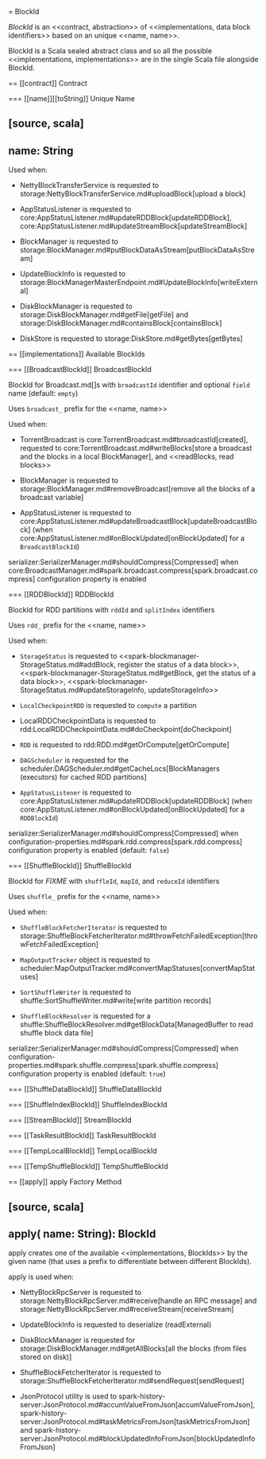 = BlockId

*BlockId* is an <<contract, abstraction>> of <<implementations, data block identifiers>> based on an unique <<name, name>>.

BlockId is a Scala sealed abstract class and so all the possible <<implementations, implementations>> are in the single Scala file alongside BlockId.

== [[contract]] Contract

=== [[name]][[toString]] Unique Name

[source, scala]
----
name: String
----

Used when:

* NettyBlockTransferService is requested to storage:NettyBlockTransferService.md#uploadBlock[upload a block]

* AppStatusListener is requested to core:AppStatusListener.md#updateRDDBlock[updateRDDBlock], core:AppStatusListener.md#updateStreamBlock[updateStreamBlock]

* BlockManager is requested to storage:BlockManager.md#putBlockDataAsStream[putBlockDataAsStream]

* UpdateBlockInfo is requested to storage:BlockManagerMasterEndpoint.md#UpdateBlockInfo[writeExternal]

* DiskBlockManager is requested to storage:DiskBlockManager.md#getFile[getFile] and storage:DiskBlockManager.md#containsBlock[containsBlock]

* DiskStore is requested to storage:DiskStore.md#getBytes[getBytes]

== [[implementations]] Available BlockIds

=== [[BroadcastBlockId]] BroadcastBlockId

BlockId for Broadcast.md[]s with `broadcastId` identifier and optional `field` name (default: `empty`)

Uses `broadcast_` prefix for the <<name, name>>

Used when:

* TorrentBroadcast is core:TorrentBroadcast.md#broadcastId[created], requested to core:TorrentBroadcast.md#writeBlocks[store a broadcast and the blocks in a local BlockManager], and <<readBlocks, read blocks>>

* BlockManager is requested to storage:BlockManager.md#removeBroadcast[remove all the blocks of a broadcast variable]

* AppStatusListener is requested to core:AppStatusListener.md#updateBroadcastBlock[updateBroadcastBlock] (when core:AppStatusListener.md#onBlockUpdated[onBlockUpdated] for a `BroadcastBlockId`)

serializer:SerializerManager.md#shouldCompress[Compressed] when core:BroadcastManager.md#spark.broadcast.compress[spark.broadcast.compress] configuration property is enabled

=== [[RDDBlockId]] RDDBlockId

BlockId for RDD partitions with `rddId` and `splitIndex` identifiers

Uses `rdd_` prefix for the <<name, name>>

Used when:

* `StorageStatus` is requested to <<spark-blockmanager-StorageStatus.md#addBlock, register the status of a data block>>, <<spark-blockmanager-StorageStatus.md#getBlock, get the status of a data block>>, <<spark-blockmanager-StorageStatus.md#updateStorageInfo, updateStorageInfo>>

* `LocalCheckpointRDD` is requested to `compute` a partition

* LocalRDDCheckpointData is requested to rdd:LocalRDDCheckpointData.md#doCheckpoint[doCheckpoint]

* `RDD` is requested to rdd:RDD.md#getOrCompute[getOrCompute]

* `DAGScheduler` is requested for the scheduler:DAGScheduler.md#getCacheLocs[BlockManagers (executors) for cached RDD partitions]

* `AppStatusListener` is requested to core:AppStatusListener.md#updateRDDBlock[updateRDDBlock] (when core:AppStatusListener.md#onBlockUpdated[onBlockUpdated] for a `RDDBlockId`)

serializer:SerializerManager.md#shouldCompress[Compressed] when configuration-properties.md#spark.rdd.compress[spark.rdd.compress] configuration property is enabled (default: `false`)

=== [[ShuffleBlockId]] ShuffleBlockId

BlockId for _FIXME_ with `shuffleId`, `mapId`, and `reduceId` identifiers

Uses `shuffle_` prefix for the <<name, name>>

Used when:

* `ShuffleBlockFetcherIterator` is requested to storage:ShuffleBlockFetcherIterator.md#throwFetchFailedException[throwFetchFailedException]

* `MapOutputTracker` object is requested to scheduler:MapOutputTracker.md#convertMapStatuses[convertMapStatuses]

* `SortShuffleWriter` is requested to shuffle:SortShuffleWriter.md#write[write partition records]

* `ShuffleBlockResolver` is requested for a shuffle:ShuffleBlockResolver.md#getBlockData[ManagedBuffer to read shuffle block data file]

serializer:SerializerManager.md#shouldCompress[Compressed] when configuration-properties.md#spark.shuffle.compress[spark.shuffle.compress] configuration property is enabled (default: `true`)

=== [[ShuffleDataBlockId]] ShuffleDataBlockId

=== [[ShuffleIndexBlockId]] ShuffleIndexBlockId

=== [[StreamBlockId]] StreamBlockId

=== [[TaskResultBlockId]] TaskResultBlockId

=== [[TempLocalBlockId]] TempLocalBlockId

=== [[TempShuffleBlockId]] TempShuffleBlockId

== [[apply]] apply Factory Method

[source, scala]
----
apply(
  name: String): BlockId
----

apply creates one of the available <<implementations, BlockIds>> by the given name (that uses a prefix to differentiate between different BlockIds).

apply is used when:

* NettyBlockRpcServer is requested to storage:NettyBlockRpcServer.md#receive[handle an RPC message] and storage:NettyBlockRpcServer.md#receiveStream[receiveStream]

* UpdateBlockInfo is requested to deserialize (readExternal)

* DiskBlockManager is requested for storage:DiskBlockManager.md#getAllBlocks[all the blocks (from files stored on disk)]

* ShuffleBlockFetcherIterator is requested to storage:ShuffleBlockFetcherIterator.md#sendRequest[sendRequest]

* JsonProtocol utility is used to spark-history-server:JsonProtocol.md#accumValueFromJson[accumValueFromJson], spark-history-server:JsonProtocol.md#taskMetricsFromJson[taskMetricsFromJson] and spark-history-server:JsonProtocol.md#blockUpdatedInfoFromJson[blockUpdatedInfoFromJson]
